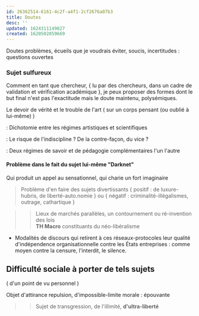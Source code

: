 ```yaml
---
id: 26362514-6161-4c2f-a4f1-2cf2676a07b3
title: Doutes
desc: ''
updated: 1624311149827
created: 1620502059669
---
```


Doutes problèmes, écueils que je voudrais éviter, soucis, incertitudes : questions ouvertes

### Sujet sulfureux
Comment en tant que chercheur, { lu par des chercheurs, dans un cadre de validation et vérification académique }, je peux proposer des formes dont le but final n'est pas l'exactitude mais le doute maintenu,  polysémiques.

Le devoir de vérité et le trouble de l'art ( sur un corps pensant (ou oublié à lui-même) )

: Dichotomie entre les régimes artistiques et scientifiques

: Le risque de l'indiscipline ? De la contre-façon, du vice ?

: Deux régimes de savoir et de pédagogie complémentaires l'un l'autre




#### Problème dans le fait du sujet lui-même "Darknet"
Qui produit un appel au sensationnel, qui charie un fort imaginaire

> Problème d'en faire des sujets divertissants { positif : de luxure-hubris, de liberté-auto.nomie } ou { négatif : criminalité-illégalismes, outrage, cathartique } 

>> Lieux de marchés parallèles, un contournement ou ré-invention des lois   
>> **TH Macro** constituants du néo-libéralisme 

- Modalités de discours qui retirent à ces réseaux-protocoles leur qualité d'indépendence organisationnelle contre les États entreprises : comme moyen contre la censure, l'interdit, le silence. 




## Difficulté sociale à porter de tels sujets
( d'un point de vu personnel )

Objet d'attirance repulsion, d'impossible-limite morale : épouvante
>> Sujet de transgression, de l'illimité, **d'ultra-liberté** 

